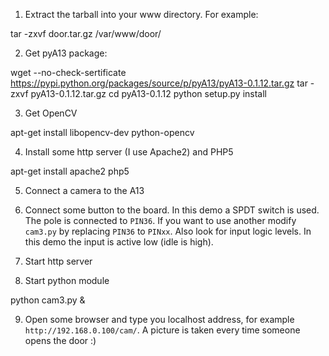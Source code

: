 1. Extract the tarball into your www directory. For example:

  tar -zxvf door.tar.gz /var/www/door/

2. Get pyA13 package:

  wget --no-check-sertificate https://pypi.python.org/packages/source/p/pyA13/pyA13-0.1.12.tar.gz
  tar -zxvf pyA13-0.1.12.tar.gz
  cd pyA13-0.1.12
  python setup.py install

3. Get OpenCV

  apt-get install libopencv-dev python-opencv

4. Install some http server (I use Apache2) and PHP5

  apt-get install apache2 php5

5. Connect a camera to the A13

6. Connect some button to the board.
In this demo a SPDT switch is used.
The pole is connected to ``PIN36``.
If you want to use another modify ``cam3.py`` by replacing ``PIN36`` to ``PINxx``.
Also look for input logic levels.
In this demo the input is active low (idle is high).

7. Start http server

8. Start python module

  python cam3.py &

9. Open some browser and type you localhost address, for example ``http://192.168.0.100/cam/``.
A picture is taken every time someone opens the door :)
